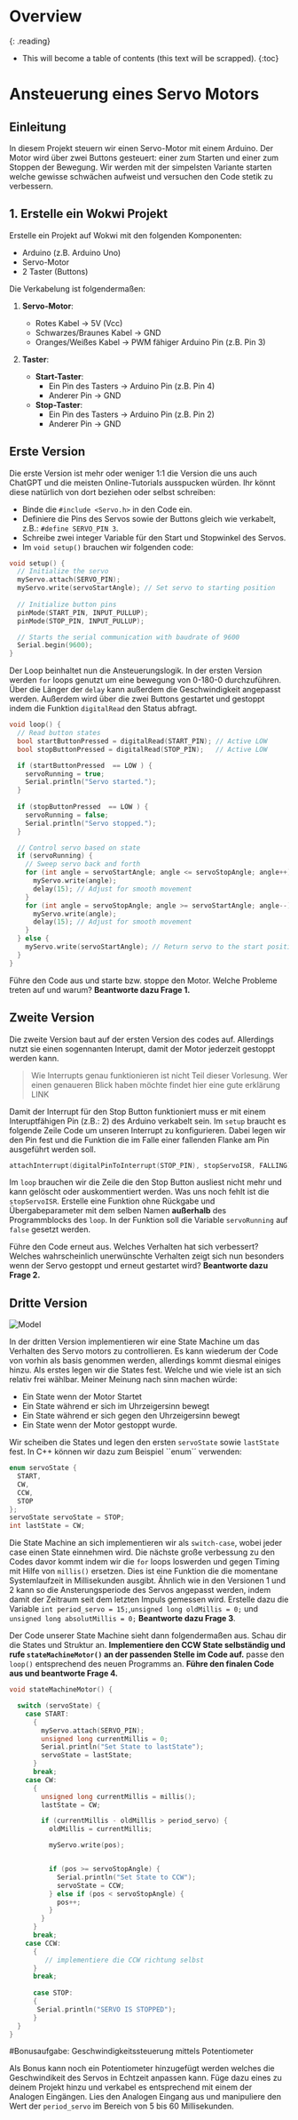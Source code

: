 
# Overview
{: .reading}

* This will become a table of contents (this text will be scrapped).
{:toc}

# Ansteuerung eines Servo Motors

## Einleitung

In diesem Projekt steuern wir einen Servo-Motor mit einem Arduino. Der Motor wird über zwei Buttons gesteuert: einer zum Starten und einer zum Stoppen der Bewegung. Wir werden mit der simpelsten Variante starten welche gewisse schwächen aufweist und versuchen den Code stetik zu verbessern.


## 1. Erstelle ein Wokwi Projekt

Erstelle ein Projekt auf Wokwi mit den folgenden Komponenten:
- Arduino (z.B. Arduino Uno)
- Servo-Motor
- 2 Taster (Buttons)

Die Verkabelung ist folgendermaßen:
1. **Servo-Motor**:  
   - Rotes Kabel → 5V (Vcc)  
   - Schwarzes/Braunes Kabel → GND  
   - Oranges/Weißes Kabel → PWM fähiger Arduino Pin (z.B. Pin 3)  

2. **Taster**:  
   - **Start-Taster**:  
     - Ein Pin des Tasters → Arduino Pin (z.B. Pin 4)   
     - Anderer Pin → GND  
   - **Stop-Taster**:  
     - Ein Pin des Tasters → Arduino Pin (z.B. Pin 2)   
     - Anderer Pin → GND 


## Erste Version

Die erste Version ist mehr oder weniger 1:1 die Version die uns auch ChatGPT und die meisten Online-Tutorials ausspucken würden. Ihr könnt diese natürlich von dort beziehen oder selbst schreiben:
- Binde die ``#include <Servo.h>`` in den Code ein.
- Definiere die Pins des Servos sowie der Buttons gleich wie verkabelt, z.B.: ``#define SERVO_PIN 3``.
- Schreibe zwei integer Variable für den Start und Stopwinkel des Servos.
- Im ``void setup()`` brauchen wir folgenden code:

````C++
void setup() {
  // Initialize the servo
  myServo.attach(SERVO_PIN);
  myServo.write(servoStartAngle); // Set servo to starting position
  
  // Initialize button pins
  pinMode(START_PIN, INPUT_PULLUP);
  pinMode(STOP_PIN, INPUT_PULLUP);

  // Starts the serial communication with baudrate of 9600
  Serial.begin(9600);
}
````
Der Loop beinhaltet nun die Ansteuerungslogik. In der ersten Version werden ``for`` loops genutzt um eine bewegung von 0-180-0 durchzuführen. Über die Länger der ``delay`` kann außerdem die Geschwindigkeit angepasst werden. Außerdem wird über die zwei Buttons gestartet und gestoppt indem die Funktion ``digitalRead`` den Status abfragt.

````C++
void loop() {
  // Read button states
  bool startButtonPressed = digitalRead(START_PIN); // Active LOW
  bool stopButtonPressed = digitalRead(STOP_PIN);   // Active LOW

  if (startButtonPressed  == LOW ) {
    servoRunning = true;
    Serial.println("Servo started.");
  }
  
  if (stopButtonPressed  == LOW ) {
    servoRunning = false;
    Serial.println("Servo stopped.");
  }

  // Control servo based on state
  if (servoRunning) {
    // Sweep servo back and forth
    for (int angle = servoStartAngle; angle <= servoStopAngle; angle++) {
      myServo.write(angle);
      delay(15); // Adjust for smooth movement
    }
    for (int angle = servoStopAngle; angle >= servoStartAngle; angle--) {
      myServo.write(angle);
      delay(15); // Adjust for smooth movement
    }
  } else {
    myServo.write(servoStartAngle); // Return servo to the start position
  }
}
````

Führe den Code aus und starte bzw. stoppe den Motor. Welche Probleme treten auf und warum? **Beantworte dazu Frage 1.**

## Zweite Version

Die zweite Version baut auf der ersten Version des codes auf. Allerdings nutzt sie einen sogennanten Interupt, damit der Motor jederzeit gestoppt werden kann. 
> Wie Interrupts genau funktionieren ist nicht Teil dieser Vorlesung. Wer einen genaueren Blick haben möchte findet hier eine gute erklärung LINK

Damit der Interrupt für den Stop Button funktioniert muss er mit einem Interuptfähigen Pin (z.B.: 2) des Arduino verkabelt sein. Im ``setup`` braucht es folgende Zeile Code um unseren Interrupt zu konfigurieren. Dabei legen wir den Pin fest und die Funktion die im Falle einer fallenden Flanke am Pin ausgeführt werden soll.
````C++
attachInterrupt(digitalPinToInterrupt(STOP_PIN), stopServoISR, FALLING);
````
Im ``loop`` brauchen wir die Zeile die den Stop Button ausliest nicht mehr und kann gelöscht oder auskommentiert werden. Was uns noch fehlt ist die ``stopServoISR``. Erstelle eine Funktion ohne Rückgabe und Übergabeparameter mit dem selben Namen **außerhalb** des Programmblocks des ``loop``. In der Funktion soll die Variable ``servoRunning`` auf ``false`` gesetzt werden.

Führe den Code erneut aus. Welches Verhalten hat sich verbessert? Welches wahrscheinlich unerwünschte Verhalten zeigt sich nun besonders wenn der Servo gestoppt und erneut gestartet wird? **Beantworte dazu Frage 2.**

## Dritte Version

  ![Model](../../assets/img/002_SA_ServoState/ServoState.png)


In der dritten Version implementieren wir eine State Machine um das Verhalten des Servo motors zu controllieren. Es kann wiederum der Code von vorhin als basis genommen werden, allerdings kommt diesmal einiges hinzu. Als erstes legen wir die States fest. Welche und wie viele ist an sich relativ frei wählbar. Meiner Meinung nach sinn machen würde:
- Ein State wenn der Motor Startet
- Ein State während er sich im Uhrzeigersinn bewegt
- Ein State während er sich gegen den Uhrzeigersinn bewegt
- Ein State wenn der Motor gestoppt wurde.

Wir scheiben die States und legen den ersten ``servoState`` sowie ``lastState`` fest. In C++ können wir dazu zum Beispiel ``enum`´ verwenden:

````C++
enum servoState {
  START,
  CW,
  CCW,
  STOP
};
servoState servoState = STOP;
int lastState = CW;
````

Die State Machine an sich implementieren wir als `switch-case`, wobei jeder case einen State einnehmen wird. Die nächste große verbessung zu den Codes davor kommt indem wir die `for` loops loswerden und gegen Timing mit Hilfe von `millis()` ersetzen. Dies ist eine Funktion die die momentane Systemlaufzeit in Millisekunden ausgibt. Ähnlich wie in den Versionen 1 und 2 kann so die Ansterungsperiode des Servos angepasst werden, indem damit der Zeitraum seit dem letzten Impuls gemessen wird. Erstelle dazu die Variable `int period_servo = 15;`,`unsigned long oldMillis = 0;` und `unsigned long absolutMillis = 0;` **Beantworte dazu Frage 3**.

Der Code unserer State Machine sieht dann folgendermaßen aus. Schau dir die States und Struktur an. **Implementiere den CCW State selbständig und rufe `stateMachineMotor()` an der passenden Stelle im Code auf.** passe den `loop()` entsprechend des neuen Programms an. **Führe den finalen Code aus und beantworte Frage 4.**

````C++
void stateMachineMotor() {

  switch (servoState) {
    case START:
      {
        myServo.attach(SERVO_PIN);
        unsigned long currentMillis = 0;
        Serial.println("Set State to lastState");
        servoState = lastState;
      }
      break;
    case CW:
      {
        unsigned long currentMillis = millis();
        lastState = CW;

        if (currentMillis - oldMillis > period_servo) {
          oldMillis = currentMillis;

          myServo.write(pos);


          if (pos >= servoStopAngle) {
            Serial.println("Set State to CCW");
            servoState = CCW;
          } else if (pos < servoStopAngle) {
            pos++;
          }
        }
      }
      break;
    case CCW:
      {
         // implementiere die CCW richtung selbst
      }
      break;
  
      case STOP:
      {
       Serial.println("SERVO IS STOPPED");
      }
  }
}


````


#Bonusaufgabe: Geschwindigkeitssteuerung mittels Potentiometer

Als Bonus kann noch ein Potentiometer hinzugefügt werden welches die Geschwindikeit des Servos in Echtzeit anpassen kann. Füge dazu eines zu deinem Projekt hinzu und verkabel es entsprechend mit einem der Analogen Eingängen. Lies den Analogen Eingang aus und manipuliere den Wert der `period_servo` im Bereich von 5 bis 60 Millisekunden.






